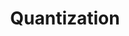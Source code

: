 ---
title: "Quantization"

categories: ['']

tags: ['Quantization']

arabic: ['توضيح']

publishers: ['معجم مصطلحات التعلم الآلي والتعلم العميق وعلم البيانات']

types: "word"

slug: ""
---